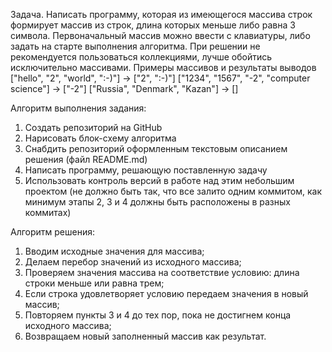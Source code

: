 Задача. Написать программу, которая из имеющегося массива строк формирует массив из строк, длина которых меньше либо равна 3 символа. Первоначальный массив можно ввести с клавиатуры, либо задать на старте выполнения алгоритма. При решении не рекомендуется пользоваться коллекциями, лучше обойтись исключительно массивами.
Примеры массивов и результаты выводов
["hello", "2", "world", ":-)"] -> ["2", ":-)"]
["1234", "1567", "-2", "computer science"] -> ["-2"]
["Russia", "Denmark", "Kazan"] -> []

Алгоритм выполнения задания:
1. Создать репозиторий на GitHub
2. Нарисовать блок-схему алгоритма
3. Снабдить репозиторий оформленным текстовым описанием решения (файл README.md)
4. Написать программу, решающую поставленную задачу
5. Использовать контроль версий в работе над этим небольшим проектом (не должно быть так, что все залито одним коммитом, как минимум этапы 2, 3 и 4 должны быть расположены в разных коммитах)

Алгоритм решения:
1. Вводим исходные значения для массива;
2. Делаем перебор значений из исходного массива;
3. Проверяем значения массива на соответствие условию: длина строки меньше или равна трем;
4. Если строка удовлетворяет условию передаем значения в новый массив;
5. Повторяем пункты 3 и 4 до тех пор, пока не достигнем конца исходного массива;
6. Возвращаем новый заполненный массив как результат.
